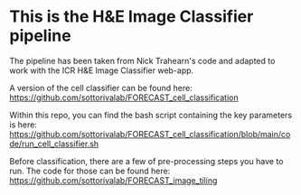 # This is the H&E Image Classifier pipeline

The pipeline has been taken from Nick Trahearn's code and adapted to work with the ICR H&E Image Classifier web-app.

A version of the cell classifier can be found here:
https://github.com/sottorivalab/FORECAST_cell_classification

Within this repo, you can find the bash script containing the key parameters is here:
https://github.com/sottorivalab/FORECAST_cell_classification/blob/main/code/run_cell_classifier.sh

Before classification, there are a few of pre-processing steps you have to run. The code for those can be found here:
https://github.com/sottorivalab/FORECAST_image_tiling

